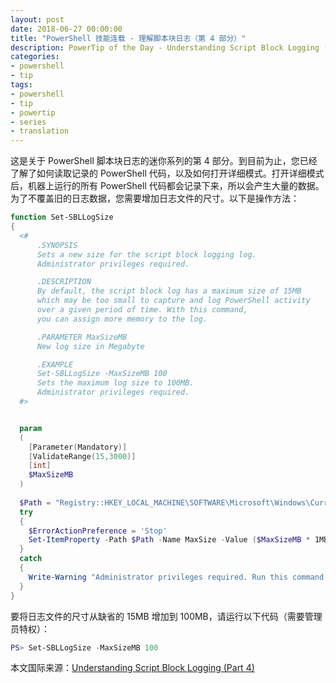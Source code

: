 ```yaml
---
layout: post
date: 2018-06-27 00:00:00
title: "PowerShell 技能连载 - 理解脚本块日志（第 4 部分）"
description: PowerTip of the Day - Understanding Script Block Logging (Part 4)
categories:
- powershell
- tip
tags:
- powershell
- tip
- powertip
- series
- translation
---
```

这是关于 PowerShell 脚本块日志的迷你系列的第 4 部分。到目前为止，您已经了解了如何读取记录的 PowerShell 代码，以及如何打开详细模式。打开详细模式后，机器上运行的所有 PowerShell 代码都会记录下来，所以会产生大量的数据。为了不覆盖旧的日志数据，您需要增加日志文件的尺寸。以下是操作方法：

```powershell
function Set-SBLLogSize
{
  <#
      .SYNOPSIS
      Sets a new size for the script block logging log. 
      Administrator privileges required.

      .DESCRIPTION
      By default, the script block log has a maximum size of 15MB 
      which may be too small to capture and log PowerShell activity 
      over a given period of time. With this command, 
      you can assign more memory to the log.

      .PARAMETER MaxSizeMB
      New log size in Megabyte

      .EXAMPLE
      Set-SBLLogSize -MaxSizeMB 100
      Sets the maximum log size to 100MB. 
      Administrator privileges required.
  #>


  param
  (
    [Parameter(Mandatory)]
    [ValidateRange(15,3000)]
    [int]
    $MaxSizeMB
  )
  
  $Path = "Registry::HKEY_LOCAL_MACHINE\SOFTWARE\Microsoft\Windows\CurrentVersion\WINEVT\Channels\Microsoft-Windows-PowerShell/Operational"
  try
  {
    $ErrorActionPreference = 'Stop'
    Set-ItemProperty -Path $Path -Name MaxSize -Value ($MaxSizeMB * 1MB)  
  }
  catch
  {
    Write-Warning "Administrator privileges required. Run this command from an elevated PowerShell."
  }
}
```

要将日志文件的尺寸从缺省的 15MB 增加到 100MB，请运行以下代码（需要管理员特权）：

```powershell
PS> Set-SBLLogSize -MaxSizeMB 100
```

<!--more-->
本文国际来源：[Understanding Script Block Logging (Part 4)](http://community.idera.com/powershell/powertips/b/tips/posts/understanding-script-block-logging-part-4)
